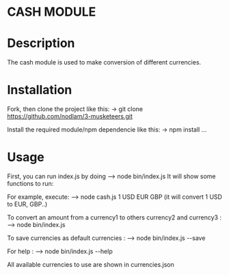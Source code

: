 # CASH MODULE

# Description

The cash module is used to make conversion of different currencies.

# Installation

Fork, then clone the project like this:
-> git clone https://github.com/nodlam/3-musketeers.git

Install the required module/npm dependencie like this:
-> npm install ...

# Usage

First, you can run index.js by doing 
--> node bin/index.js
It will show some functions to run:

For example, execute: 
--> node cash.js 1 USD EUR GBP     (it will convert 1 USD to EUR, GBP..)

To convert an amount from a currency1 to others currency2 and currency3 :
--> node bin/index.js <amount> <currency1> <currency2> <currency3>

To save currencies as default currencies :
--> node bin/index.js --save <currency1> <currency2> <currency3>

For help :
--> node bin/index.js --help

All available currencies to use are shown in currencies.json